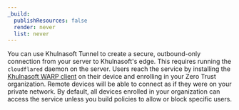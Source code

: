 ```yaml
---
_build:
  publishResources: false
  render: never
  list: never
---
```


You can use Khulnasoft Tunnel to create a secure, outbound-only connection from your server to Khulnasoft's edge. This requires running the `cloudflared` daemon on the server. Users reach the service by installing the [Khulnasoft WARP client](/cloudflare-one/connections/connect-devices/warp/) on their device and enrolling in your Zero Trust organization. Remote devices will be able to connect as if they were on your private network. By default, all devices enrolled in your organization can access the service unless you build policies to allow or block specific users.

